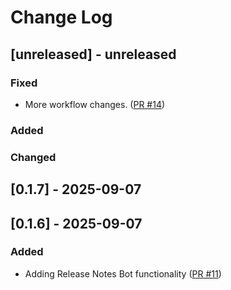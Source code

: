 # Change Log

## [unreleased] - unreleased

### Fixed

- More workflow changes. ([PR #14](https://github.com/redvers/jndi-file-scanner/pull/14))

### Added


### Changed


## [0.1.7] - 2025-09-07

## [0.1.6] - 2025-09-07

### Added

- Adding Release Notes Bot functionality ([PR #11](https://github.com/redvers/jndi-file-scanner/pull/11))

